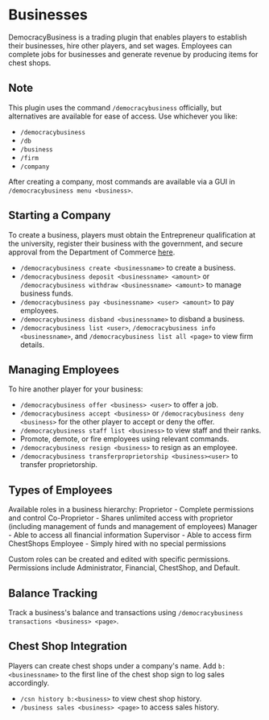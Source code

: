 # Businesses

DemocracyBusiness is a trading plugin that enables players to establish their businesses, hire other players, and set wages. Employees can complete jobs for businesses and generate revenue by producing items for chest shops.

## Note

This plugin uses the command `/democracybusiness` officially, but alternatives are available for ease of access. Use whichever you like:
- `/democracybusiness`
- `/db`
- `/business`
- `/firm`
- `/company`

After creating a company, most commands are available via a GUI in `/democracybusiness menu <business>`.

## Starting a Company

To create a business, players must obtain the Entrepreneur qualification at the university, register their business with the government, and secure approval from the Department of Commerce [here](https://www.democracycraft.net/business-portal/).

- `/democracybusiness create <businessname>` to create a business.
- `/democracybusiness deposit <businessname> <amount>` or `/democracybusiness withdraw <businessname> <amount>` to manage business funds.
- `/democracybusiness pay <businessname> <user> <amount>` to pay employees.
- `/democracybusiness disband <businessname>` to disband a business.
- `/democracybusiness list <user>`, `/democracybusiness info <businessname>`, and `/democracybusiness list all <page>` to view firm details.

## Managing Employees

To hire another player for your business:
- `/democracybusiness offer <business> <user>` to offer a job.
- `/democracybusiness accept <business>` or `/democracybusiness deny <business>` for the other player to accept or deny the offer.
- `/democracybusiness staff list <business>` to view staff and their ranks.
- Promote, demote, or fire employees using relevant commands.
- `/democracybusiness resign <business>` to resign as an employee.
- `/democracybusiness transferproprietorship <business><user>` to transfer proprietorship.

## Types of Employees

Available roles in a business hierarchy:
Proprietor - Complete permissions and control
Co-Proprietor - Shares unlimited access with proprietor (including management of funds and management of employees)
Manager - Able to access all financial information
Supervisor - Able to access firm ChestShops
Employee - Simply hired with no special permissions

Custom roles can be created and edited with specific permissions. Permissions include Administrator, Financial, ChestShop, and Default.

## Balance Tracking

Track a business's balance and transactions using `/democracybusiness transactions <business> <page>`.

## Chest Shop Integration

Players can create chest shops under a company's name. Add `b:<businessname>` to the first line of the chest shop sign to log sales accordingly.
- `/csn history b:<business>` to view chest shop history.
- `/business sales <business> <page>` to access sales history.
